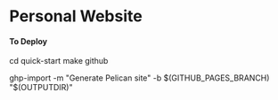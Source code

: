 # Personal Website

#### To Deploy
cd quick-start
make github


ghp-import -m "Generate Pelican site" -b $(GITHUB_PAGES_BRANCH) "$(OUTPUTDIR)"